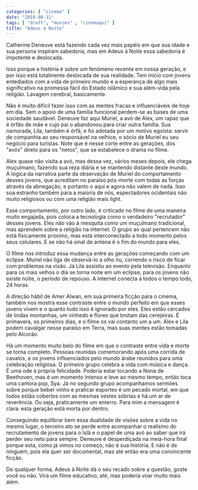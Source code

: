 ```yaml
---
categories: [ "cinema" ]
date: "2019-08-31"
tags: [ "draft", "movies" , "cinemaqui" ]
title: "Adeus à Noite"
---
```

Catherine Deneuve está fazendo cada vez mais papéis em que sua idade e sua persona inspiram sabedoria, mas em Adeus à Noite essa sabedoria é impotente e deslocada.

Isso porque a história é sobre um fenômeno recente em nossa geração, e por isso está totalmente deslocada de sua realidade. Tem início com jovens entediados com a vida de primeiro mundo e a esperança de algo mais significativo na promessa fácil do Estado islâmico e sua além-vida pela religião. Lavagem cerebral, basicamente.

Não é muito difícil fazer isso com as mentes fracas e influenciáveis de hoje em dia. Sem o apoio de uma família funcional perdem-se as bases de uma sociedade saudável. Deneuve faz aqui Muriel, a avó de Alex, um rapaz que é órfão de mãe e cujo pai o abandonou para criar outra família. Sua namorada, Lila, também é órfã, e foi adotada por um motivo egoísta: servir de companhia ao seu responsável na velhice, o sócio de Muriel eu seu negócio para turistas. Note que é nesse corte entre as gerações, dos "avós" direto para os "netos", que se estabelece o drama no filme.

Alex quase não visita a avó, mas dessa vez, vários meses depois, ele chega muçulmano, fazendo sua reza diária e se mantendo distante deste mundo. A lógica da narrativa parte da observação de Muriel do comportamento desses jovens, que acreditam no paraíso pós-morte com todas as forças através da abnegação, e portanto o aqui e agora não valem de nada. Isso soa estranho também para a maioria de nós, espectadores ocidentais não muito religiosos ou com uma religião mais light.

Esse comportamento, por outro lado, é criticado no filme de uma maneira muito engajada, pois coloca a tecnologia como o verdadeiro "recrutador" desses jovens. Eles não vão à mesquita como um muçulmano tradicional, mas aprendem sobre a religião na internet. O grupo ao qual pertencem não está fisicamente próximo, mas está interconectado a todo momento pelos seus celulares. E se não há sinal de antena é o fim do mundo para eles.

O filme nos introduz essa mudança entre as gerações começando com um eclipse. Muriel não liga de observá-lo a olho nu, correndo o risco de ficar com problemas na visão. Já Lila assistiu ao evento pela televisão. Enquanto para os mais velhos o dia se torna noite em um eclipse, para os jovens não existe noite, o período de repouso. A internet conecta a todos o tempo todo, 24 horas.

A direção hábil de Amer Alwan, em sua primeira ficção para o cinema, também nos mostra esse contraste entre o mundo perfeito em que esses jovens vivem e o quanto tudo isso é ignorado por eles. Eles estão cercados de lindas montanhas, um vinhedo e flores que brotam das cerejeiras. É primavera, os primeiros dias, e o filme os vai contanto um a um. Alex e Lila podem cavalgar nesse paraíso em Terra, mas suas mentes estão tomadas pelo Alcorão.

Há um momento muito belo do filme em que o contraste entre vida e morte se torna completo. Pessoas reunidas comemorando após uma corrida de cavalos, e os jovens influenciados pelo mundo árabe reunidos para uma celebração religiosa. O primeiro grupo celebra a vida com música e dança. É uma ode à própria felicidade. Poderia estar tocando a Nona de Beethoven, mas é um momento intenso e leve ao mesmo tempo, então toca uma cantora pop, Sya. Já no segundo grupo acompanhamos sermões sobre porque beber vinho e praticar esportes é um pecado mortal, em que todos estão cobertos com as mesmas vestes sóbrias e há um ar de reverência. Ou seja, praticamente um enterro. Para mim a mensagem é clara: esta geração está morta por dentro.

Conseguindo equilibrar bem essa dualidade de visões sobre a vida no mesmo lugar, o terceiro ato se perde entre acompanhar o realismo do recrutamento de jovens para o Islã e o papel de uma avó ao saber que irá perder seu neto para sempre. Deneuve é desperdiçada na meia-hora final porque esta, como já vimos no começo, não é sua história. E não é de ninguém, pois ela quer ser documental, mas até então era uma convincente ficção.

De qualquer forma, Adeus à Noite dá o seu recado sobre a questão, goste você ou não. Vira um filme educativo, até, mas poderia voar muito mais além.
